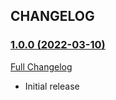 ## CHANGELOG

### [1.0.0 (2022-03-10)](https://github.com/rakutentech/api-automation-tools/tree/v1.0.0)

[Full Changelog](https://github.com/rakutentech/api-automation-tools/compare/40c4666000d87d4bcd5b6438808650a9170a0225...v1.0.0)

- Initial release